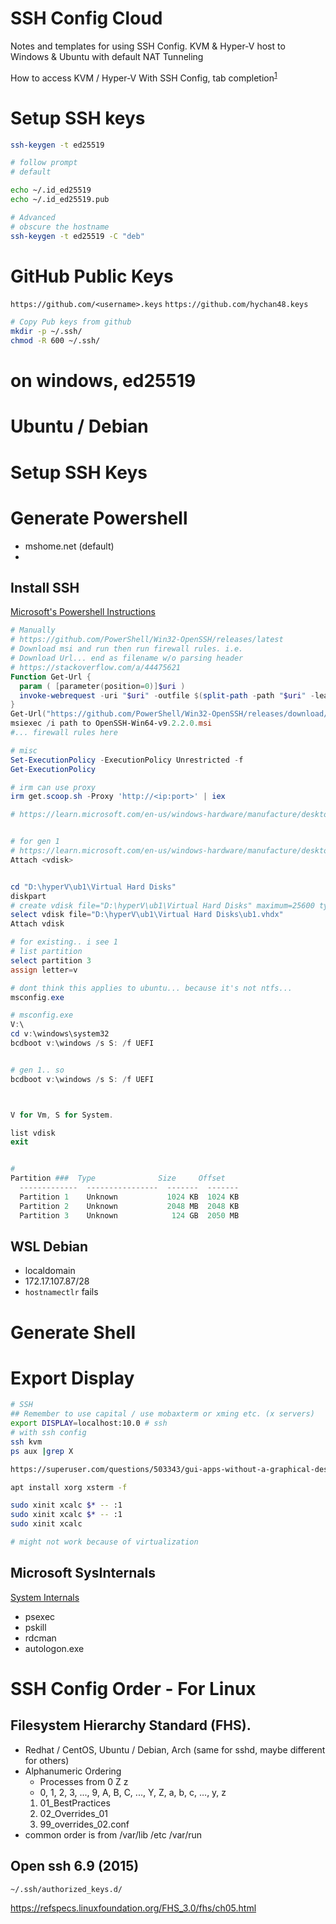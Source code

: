 # SSH Config Cloud
Notes and templates for using SSH Config. KVM &amp; Hyper-V host to Windows &amp; Ubuntu with default NAT Tunneling

How to access KVM / Hyper-V
With SSH Config, tab completion<sup>[1](https://github.com/gianlucaborello/aws-ssh-config)</sup>


# Setup SSH keys
```bash
ssh-keygen -t ed25519

# follow prompt
# default

echo ~/.id_ed25519
echo ~/.id_ed25519.pub

# Advanced
# obscure the hostname
ssh-keygen -t ed25519 -C "deb"
```

# GitHub Public Keys
`https://github.com/<username>.keys`
`https://github.com/hychan48.keys`


```bash
# Copy Pub keys from github
mkdir -p ~/.ssh/
chmod -R 600 ~/.ssh/
```
# on windows, ed25519 

# Ubuntu / Debian
<!-- [a relative link](other_file.md) -->



# Setup SSH Keys
<!-- [a relative link](other_file.md) -->


# Generate Powershell
* mshome.net (default)
* 
## Install SSH
[Microsoft's Powershell Instructions](https://learn.microsoft.com/en-us/windows-server/administration/openssh/openssh_install_firstuse?tabs=powershell#install-openssh-for-windows)

```ps1
# Manually
# https://github.com/PowerShell/Win32-OpenSSH/releases/latest
# Download msi and run then run firewall rules. i.e.
# Download Url... end as filename w/o parsing header
# https://stackoverflow.com/a/44475621
Function Get-Url {
  param ( [parameter(position=0)]$uri )
  invoke-webrequest -uri "$uri" -outfile $(split-path -path "$uri" -leaf)
}
Get-Url("https://github.com/PowerShell/Win32-OpenSSH/releases/download/v9.2.2.0p1-Beta/OpenSSH-Win32-v9.2.2.0.msi")
msiexec /i path to OpenSSH-Win64-v9.2.2.0.msi
#... firewall rules here


```
```ps1
# misc
Set-ExecutionPolicy -ExecutionPolicy Unrestricted -f
Get-ExecutionPolicy

# irm can use proxy
irm get.scoop.sh -Proxy 'http://<ip:port>' | iex

# https://learn.microsoft.com/en-us/windows-hardware/manufacture/desktop/deploy-windows-on-a-vhd--native-boot?view=windows-11


# for gen 1
# https://learn.microsoft.com/en-us/windows-hardware/manufacture/desktop/boot-to-vhd--native-boot--add-a-virtual-hard-disk-to-the-boot-menu?view=windows-11
Attach <vdisk>


cd "D:\hyperV\ub1\Virtual Hard Disks"
diskpart
# create vdisk file="D:\hyperV\ub1\Virtual Hard Disks" maximum=25600 type=fixed
select vdisk file="D:\hyperV\ub1\Virtual Hard Disks\ub1.vhdx"
Attach vdisk

# for existing.. i see 1
# list partition
select partition 3
assign letter=v

# dont think this applies to ubuntu... because it's not ntfs...
msconfig.exe

# msconfig.exe
V:\
cd v:\windows\system32
bcdboot v:\windows /s S: /f UEFI


# gen 1.. so
bcdboot v:\windows /s S: /f UEFI



V for Vm, S for System.

list vdisk
exit


#
Partition ###  Type              Size     Offset
  -------------  ----------------  -------  -------
  Partition 1    Unknown           1024 KB  1024 KB
  Partition 2    Unknown           2048 MB  2048 KB
  Partition 3    Unknown            124 GB  2050 MB

```

## WSL Debian
* localdomain
* 172.17.107.87/28
* `hostnamectlr` fails
# Generate Shell

# Export Display
```bash
# SSH
## Remember to use capital / use mobaxterm or xming etc. (x servers)
export DISPLAY=localhost:10.0 # ssh
# with ssh config
ssh kvm
ps aux |grep X

https://superuser.com/questions/503343/gui-apps-without-a-graphical-desktop

apt install xorg xsterm -f

sudo xinit xcalc $* -- :1
sudo xinit xcalc $* -- :1
sudo xinit xcalc

# might not work because of virtualization

```

## Microsoft SysInternals
[System Internals](https://learn.microsoft.com/en-us/sysinternals/downloads/sysinternals-suite)
* psexec
* pskill
* rdcman
* autologon.exe


# SSH Config Order - For Linux
## Filesystem Hierarchy Standard (FHS).
* Redhat / CentOS, Ubuntu / Debian, Arch (same for sshd, maybe different for others)
* Alphanumeric Ordering
  * Processes from 0 Z z
  * 0, 1, 2, 3, ..., 9, A, B, C, ..., Y, Z, a, b, c, ..., y, z 
  1. 01_BestPractices
  2. 02_Overrides_01
  3. 99_overrides_02.conf
* common order is from /var/lib /etc /var/run

## Open ssh 6.9 (2015)
`~/.ssh/authorized_keys.d/`

https://refspecs.linuxfoundation.org/FHS_3.0/fhs/ch05.html